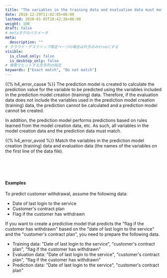 ```yaml
---
title: "The variables in the training data and evaluation data must match exactly / The variables in the training data and prediction data must match exactly"
date: 2018-12-29T11:02:05+06:00
lastmod: 2020-01-05T10:42:26+06:00
weight: 100
draft: false
# metaタグのパラメータ
meta:
  description: ""
# クラウド・デスクトップ限定ページの場合は片方のみtrueにする
visible:
  is_cloud_only: false
  is_desktop_only: false
# 検索でヒットする文字列の指定
keywords: ["Exact match", "Do not match"]
---
```


{{% h4_error_cause %}}
The prediction model is created to calculate the prediction value for the variable to be predicted using the variables included in the prediction model creation (training) data.
Therefore, if the evaluation data does not include the variables used in the prediction model creation (training) data, the prediction cannot be calculated and a prediction model cannot be created.

In addition, the prediction model performs predictions based on rules learned from the model creation data, etc.
As such, all variables in the model creation data and the prediction data must match.

{{% h4_error_avoid %}}
Match the variables in the prediction model creation (training) data and evaluation data (the names of the variables on the first line of the data file).

<br/>
<br/>
<br/>

#### Examples
To predict customer withdrawal, assume the following data:

- Date of last login to the service
- Customer's contract plan
- Flag if the customer has withdrawn

 
If you want to create a predictive model that predicts the "flag if the customer has withdrawn" based on the "date of last login to the service" and the "customer's contract plan", you need to prepare the following data.

- Training data: "Date of last login to the service", "customer's contract plan", "flag if the customer has withdrawn"
- Evaluation data: "Date of last login to the service", "customer's contract plan", "flag if the customer has withdrawn"
- Prediction data: "Date of last login to the service", "customer's contract plan"


